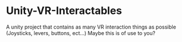 # Unity-VR-Interactables
A unity project that contains as many VR interaction things as possible (Joysticks, levers, buttons, ect...) Maybe this is of use to you?
